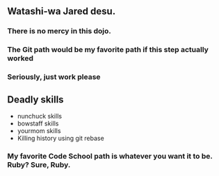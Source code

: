 ## Watashi-wa Jared desu.
### There is no mercy in this dojo.
### The Git path would be my favorite path if this step actually worked
### Seriously, just work please


## Deadly skills
* nunchuck skills
* bowstaff skills
* yourmom skills
* Killing history using git rebase

### My favorite Code School path is whatever you want it to be. Ruby? Sure, Ruby.

